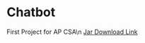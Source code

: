 # Chatbot
First Project for AP CSA\n
[Jar Download Link](https://github.com/DwnNyxDev/Chatbot/releases/download/Final/Chatbot.jar)
